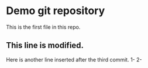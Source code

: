 # Demo git repository

This is the first file in this repo.

## This line is modified.

Here is another line inserted after the third commit.
1-
2-
